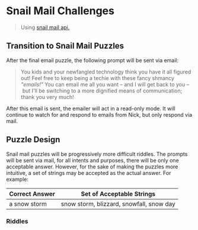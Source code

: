 # Snail Mail Challenges

> Using [snail mail api.](https://developers.clicksend.com/docs/rest/v3/#ClickSend-v3-API-Post-Letter)

## Transition to Snail Mail Puzzles

After the final email puzzle, the following prompt will be sent via email:

> You kids and your newfangled technology think you have it all figured out!
> Feel free to keep being a techie with these fancy shmancy _"emails!"_ You
> can email me all you want – and I will get back to you – but I'll be
> switching to a more dignified means of communication; thank you very much!

After this email is sent, the emailer will act in a read-only mode. It will
continue to watch for and respond to emails from Nick, but only respond via
mail.

## Puzzle Design

Snail mail puzzles will be progressively more difficult riddles. The prompts
will be sent via mail, for all intents and purposes, there will be only
one acceptable answer. However, for the sake of making the puzzles more
intuitive, a set of strings may be accepted as the actual answer. For example:

| Correct Answer | Set of Acceptable Strings                |
| -------------- | ---------------------------------------- |
| a snow storm   | snow storm, blizzard, snowfall, snow day |

### Riddles
